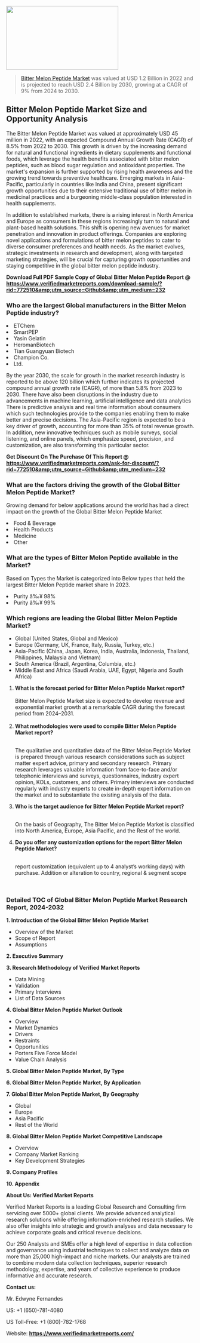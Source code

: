 
<img src="https://ffe5etoiles.com/wp-content/uploads/2024/12/MST1-300x171.png" alt="" width="300" height="171" class="alignnone size-medium wp-image-20088" /><blockquote><p><p><a href="https://www.verifiedmarketreports.com/download-sample/?rid=772510&utm_source=Github&utm_medium=232" target="_blank">Bitter Melon Peptide Market</a> was valued at USD 1.2 Billion in 2022 and is projected to reach USD 2.4 Billion by 2030, growing at a CAGR of 9% from 2024 to 2030.</p></blockquote><p><h2>Bitter Melon Peptide Market Size and Opportunity Analysis</h2><p>The Bitter Melon Peptide Market was valued at approximately USD 45 million in 2022, with an expected Compound Annual Growth Rate (CAGR) of 8.5% from 2022 to 2030. This growth is driven by the increasing demand for natural and functional ingredients in dietary supplements and functional foods, which leverage the health benefits associated with bitter melon peptides, such as blood sugar regulation and antioxidant properties. The market's expansion is further supported by rising health awareness and the growing trend towards preventive healthcare. Emerging markets in Asia-Pacific, particularly in countries like India and China, present significant growth opportunities due to their extensive traditional use of bitter melon in medicinal practices and a burgeoning middle-class population interested in health supplements.</p><p>In addition to established markets, there is a rising interest in North America and Europe as consumers in these regions increasingly turn to natural and plant-based health solutions. This shift is opening new avenues for market penetration and innovation in product offerings. Companies are exploring novel applications and formulations of bitter melon peptides to cater to diverse consumer preferences and health needs. As the market evolves, strategic investments in research and development, along with targeted marketing strategies, will be crucial for capturing growth opportunities and staying competitive in the global bitter melon peptide industry.</p></p><p class=""><strong>Download Full PDF Sample Copy of Global Bitter Melon Peptide Report @ <a href="https://www.verifiedmarketreports.com/download-sample/?rid=772510&amp;utm_source=Github&amp;utm_medium=232" target="_blank">https://www.verifiedmarketreports.com/download-sample/?rid=772510&amp;utm_source=Github&amp;utm_medium=232</a></strong></p><h3 id="" class="">Who are the largest Global manufacturers in the Bitter Melon Peptide industry?</h3><p><li>ETChem</li><li> SmartPEP</li><li> Yasin Gelatin</li><li> HeromanBiotech</li><li> Tian Guangyuan Biotech</li><li> Champion Co.</li><li> Ltd.</li></p><div class=""><div class="" dir="" data-message-author-role="" data-message-id="" data-message-model-slug=""><div class=""><div class=""><div class=""><div class="" dir="" data-message-author-role="" data-message-id="" data-message-model-slug=""><div class=""><div class=""><p>By the year 2030, the scale for growth in the market research industry is reported to be above 120 billion which further indicates its projected compound annual growth rate (CAGR), of more than 5.8% from 2023 to 2030. There have also been disruptions in the industry due to advancements in machine learning, artificial intelligence and data analytics There is predictive analysis and real time information about consumers which such technologies provide to the companies enabling them to make better and precise decisions. The Asia-Pacific region is expected to be a key driver of growth, accounting for more than 35% of total revenue growth. In addition, new innovative techniques such as mobile surveys, social listening, and online panels, which emphasize speed, precision, and customization, are also transforming this particular sector.</p><p><strong>Get Discount On The Purchase Of This Report @&nbsp; <a href="https://www.verifiedmarketreports.com/ask-for-discount/?rid=772510&amp;utm_source=Github&amp;utm_medium=232" target="_blank">https://www.verifiedmarketreports.com/ask-for-discount/?rid=772510&amp;utm_source=Github&amp;utm_medium=232</a></strong></p></div></div></div></div></div></div></div></div><h3 id="" class="">What are the factors driving the growth of the Global Bitter Melon Peptide Market?</h3><p id="" class="">Growing demand for below applications around the world has had a direct impact on the growth of the Global Bitter Melon Peptide Market</p><p id="" class=""><li>Food & Beverage</li><li> Health Products</li><li> Medicine</li><li> Other</li></p><h3 id="" class="">What are the types of Bitter Melon Peptide available in the Market?</h3><p id="" class="">Based on Types the Market is categorized into Below types that held the largest Bitter Melon Peptide market share In 2023.</p><p id="" class=""><li>Purity â‰¥ 98%</li><li> Purity â‰¥ 99%</li></p><h3 id="" class="">Which regions are leading the Global Bitter Melon Peptide Market?</h3><ul><li>Global (United States, Global and Mexico)</li><li>Europe (Germany, UK, France, Italy, Russia, Turkey, etc.)</li><li>Asia-Pacific (China, Japan, Korea, India, Australia, Indonesia, Thailand, Philippines, Malaysia and Vietnam)</li><li>South America (Brazil, Argentina, Columbia, etc.)</li><li>Middle East and Africa (Saudi Arabia, UAE, Egypt, Nigeria and South Africa)</li></ul><p><ol><li><strong>What is the forecast period for Bitter Melon Peptide Market report?<br /></strong><br /><span data-sheets-root="1" data-sheets-value="{&quot;1&quot;:2,&quot;2&quot;:&quot;XXXX size is expected to develop revenue and exponential market growth at a remarkable CAGR during the forecast period from 2024&ndash;2030.&quot;}" data-sheets-userformat="{&quot;2&quot;:12674,&quot;4&quot;:{&quot;1&quot;:2,&quot;2&quot;:16776960},&quot;10&quot;:2,&quot;11&quot;:0,&quot;15&quot;:&quot;Arial&quot;,&quot;16&quot;:12}">Bitter Melon Peptide Market size is expected to develop revenue and exponential market growth at a remarkable CAGR during the forecast period from 2024&ndash;2031.</span><br /><br /></li><li><strong>What methodologies were used to compile Bitter Melon Peptide Market report?<br /><br /></strong><p>The qualitative and quantitative data of the&nbsp;Bitter Melon Peptide Market is prepared through various research considerations such as subject matter expert advice, primary and secondary research. Primary research leverages valuable information from face-to-face and/or telephonic interviews and surveys, questionnaires, industry expert opinion, KOLs, customers, and others. Primary interviews are conducted regularly with industry experts to create in-depth expert information on the market and to substantiate the existing analysis of the data.&nbsp;</p></li><li><strong>Who is the target audience for Bitter Melon Peptide Market report?<br /><br /></strong><p>On the basis of Geography, The&nbsp;Bitter Melon Peptide Market is classified into North America, Europe, Asia Pacific, and the Rest of the world.</p></li><li><strong>Do you offer any customization options for the report Bitter Melon Peptide Market?<br /><br /></strong><p>report customization (equivalent up to 4 analyst&rsquo;s working days) with purchase. Addition or alteration to country, regional &amp; segment scope</p><p>&nbsp;</p></li></ol></p><h3 id="" class="">Detailed TOC of Global Bitter Melon Peptide Market Research Report, 2024-2032</h3><p id="" class=""><strong>1. Introduction of the Global Bitter Melon Peptide Market</strong></p><ul><li>Overview of the Market</li><li>Scope of Report</li><li>Assumptions</li></ul><p id="" class=""><strong>2. Executive Summary</strong></p><p id="" class=""><strong>3. Research Methodology of&nbsp;Verified Market Reports</strong></p><ul><li>Data Mining</li><li>Validation</li><li>Primary Interviews</li><li>List of Data Sources</li></ul><p id="" class=""><strong>4. Global Bitter Melon Peptide Market Outlook</strong></p><ul><li>Overview</li><li>Market Dynamics</li><li>Drivers</li><li>Restraints</li><li>Opportunities</li><li>Porters Five Force Model</li><li>Value Chain Analysis</li></ul><p id="" class=""><strong>5. Global Bitter Melon Peptide Market, By&nbsp;Type</strong></p><p id="" class=""><strong>6. Global Bitter Melon Peptide Market, By Application</strong></p><p id="" class=""><strong>7. Global Bitter Melon Peptide Market, By Geography</strong></p><ul><li>Global</li><li>Europe</li><li>Asia Pacific</li><li>Rest of the World</li></ul><p id="" class=""><strong>8. Global Bitter Melon Peptide Market Competitive Landscape</strong></p><ul><li>Overview</li><li>Company Market Ranking</li><li>Key Development Strategies</li></ul><p id="" class=""><strong>9. Company Profiles</strong></p><p id="" class=""><strong>10. Appendix</strong></p><p id="" class=""><strong>About Us: Verified Market Reports</strong></p><p id="" class="">Verified Market Reports is a leading Global Research and Consulting firm servicing over 5000+ global clients. We provide advanced analytical research solutions while offering information-enriched research studies. We also offer insights into strategic and growth analyses and data necessary to achieve corporate goals and critical revenue decisions.</p><p id="" class="">Our 250 Analysts and SMEs offer a high level of expertise in data collection and governance using industrial techniques to collect and analyze data on more than 25,000 high-impact and niche markets. Our analysts are trained to combine modern data collection techniques, superior research methodology, expertise, and years of collective experience to produce informative and accurate research.</p><p id="" class=""><strong>Contact us:</strong></p><p id="" class="">Mr. Edwyne Fernandes</p><p id="" class="">US: +1 (650)-781-4080</p><p id="" class="">US Toll-Free: +1 (800)-782-1768</p><p id="" class="">Website: <a target="" data-test-app-aware-link=""><strong>https://www.verifiedmarketreports.com/</strong></a></p>
